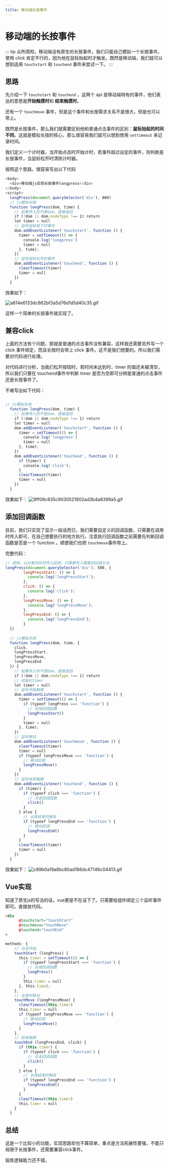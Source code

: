 ```yaml
---
title: 移动端长按事件
---
```

# 移动端的长按事件
::: tip
众所周知，移动端没有原生的长按事件，我们只能自己模拟一个长按事件。使用 click 肯定不行的，因为他在鼠标抬起时才触发。既然是移动端，我们就可以想到适用 `touchstart` 和 `touchend`  事件来尝试一下。
:::
## 思路

先介绍一下  `touchstart` 和 `touchend`  ，这两个 api 是移动端特有的事件，他们表达的意思是**开始触摸时**和 **结束触摸时**。

还有一个 `touchmove` 事件，但是这个事件和长按需求关系不是很大，但是也可以带上。

既然是长按事件，那么我们就需要区别他和普通点击事件的区别：**鼠标抬起的时间不同**。这就是模拟长按的核心，那么很容易我们就可以想到使用 `settimeout` 来记录时间。

我们定义一个计时器，当开始点击时开始计时，若事件超过设定的事件，则判断是长按事件，当鼠标松开时清除计时器。

按照这个思路，很容易写出以下代码
``` js
<body>
  <div>移动端js实现长按事件longpress</div>
</body>
<script>
  longPress(document.querySelector('div'), 800)
  // js模拟长按
  function longPress(dom, time) {
    // 如果传入的不是dom，直接返回
    if (!dom || dom.nodeType !== 1) return
    let timer = null
    // 监听鼠标按下时事件
    dom.addEventListener('touchstart', function () {
      timer = setTimeout(() => {
        console.log('longpress')
        timer = null
      }, time);
    })
    // 监听鼠标松开时事件
    dom.addEventListener('touchend', function () {
      clearTimeout(timer)
      timer = null
    })
  }
```
效果如下：

![a814e6133dc862bf3a5d76d1d5d40c35.gif](en-resource://database/2014:1)

这样一个简单的长按事件就实现了。

## 兼容click

上面的方法有个问题，那就是普通的点击事件没有兼容，这样我还需要另外写一个 click 事件绑定，而且长按时会带上 click 事件。这不是我们想要的。所以我们需要对代码进行处理。

对代码进行分析，当我们松开按钮时，若时间未达到时，timer 的值还未被清空，所以我们只要在 touchend事件中判断 timer 是否为空即可分辨是普通的点击事件还是长按事件了。

不难写出如下代码：
``` js

// js模拟长按
  function longPress(dom, time) {
    // 如果传入的不是dom，直接返回
    if (!dom || dom.nodeType !== 1) return
    let timer = null
    dom.addEventListener('touchstart', function () {
      timer = setTimeout(() => {
        console.log('longpress')
        timer = null
      }, time);
    })
    dom.addEventListener('touchend', function () {
      if (timer) {
        console.log('click');
      }
      clearTimeout(timer)
      timer = null
    })
  }
```

效果如下：
![9ff09c835c9030521802ad3b4a8399a5.gif](en-resource://database/2015:1)

## 添加回调函数

目前，我们只实现了显示一段话而已，我们需要自定义的回调函数，只需要在调用时传入即可，在自己想要执行的地方执行。注意执行回调函数之前需要先判断回调函数是否是一个 function 。顺便我们也把 `touchmove`事件带上。

完整代码：

``` js
// 调用，以对象的形式传入回调，只需要传入需要的回调方法
longPress(document.querySelector('div'), 500, {
        longPressStart: () => {
          console.log('longPressStart');
        },
        click: () => {
          console.log('click');
        },
        longPressMove: () => {
          console.log('longPressMove');
        },
        longPressEnd: () => {
          console.log('longPressEnd');
        }
  })
  
  // js模拟长按
  function longPress(dom, time, {
    click,
    longPressStart,
    longPressMove,
    longPressEnd
  }) {
    // 如果传入的不是dom，直接返回
    if (!dom || dom.nodeType !== 1) return
    // 初始化timer
    let timer = null
    // 监听开始触摸
    dom.addEventListener('touchstart', function () {
      timer = setTimeout(() => {
        if (typeof longPress === 'function') {
          // 长按回调函数
          longPressStart()
        }
        timer = null
      }, time);
    })
    // 监听移动
    dom.addEventListener('touchmove', function () {
      clearTimeout(timer)
      timer = null
      if (typeof longPressMove === 'function') {
        // 移动回调
        longPressMove()
      }
    })
    // 监听结束触摸
    dom.addEventListener('touchend', function () {
      if (timer) {
        if (typeof click === 'function') {
          // 点击回调函数
          click()
        }
      } else {
        // 长按结束时触发
        if (typeof longPressEnd === 'function') {
          // 移动回调
          longPressEnd()
        }
      }
      clearTimeout(timer)
      timer = null
    })
  }
```
效果如下：
![c89b0a19a8bc80ad186dc47146c04413.gif](en-resource://database/2016:1)

## Vue实现

知道了原生js的写法的话，vue更是不在话下了。只需要给组件绑定三个监听事件即可。直接放代码。
```html
<div
      @touchstart="touchStart"
      @touchmove="touchMove"
      @touchend="touchEnd"
>
```

```js
methods: {
    // 点击开始
    touchStart (longPress) {
      this.timer = setTimeout(() => {
        if (typeof longPressStart === 'function') {
          // 长按回调函数
          longPress()
        }
        this.timer = null
      }, this.time);
    },
    // 长按时移动
    touchMove (longPressMove) {
      clearTimeout(this.timer)
      this.timer = null
      if (typeof longPressMove === 'function') {
        // 移动回调
        longPressMove()
      }
    },
    // 结束触摸
    touchEnd (longPressEnd, click) {
      if (this.timer) {
        if (typeof click === 'function') {
          // 点击回调函数
          click()
        }
      } else {
        // 长按结束时触发
        if (typeof longPressEnd === 'function') {
          longPressEnd()
        }
      }
      clearTimeout(this.timer)
      this.timer = null
    }
  }


```

## 总结

这是一个比较小的功能，实现思路却也不算简单，重点是方法拓展性要强，不能只局限于长按事件，还需要兼容click事件。

锻炼逻辑能力还不错。